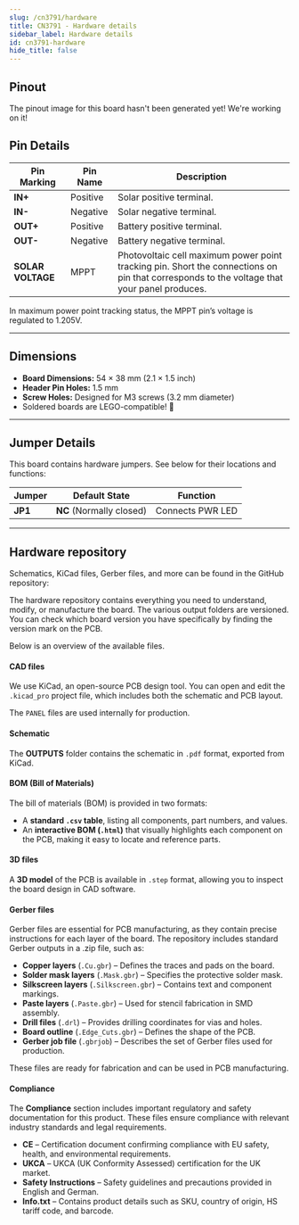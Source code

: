 ```yaml
---
slug: /cn3791/hardware
title: CN3791 - Hardware details
sidebar_label: Hardware details
id: cn3791-hardware
hide_title: false
---
```


## Pinout

<ErrorBox>The pinout image for this board hasn't been generated yet! We're working on it!</ErrorBox>

## Pin Details

| Pin Marking       | Pin Name  | Description                                  |
|-------------------|-----------|----------------------------------------------|
| **IN+**          | Positive  | Solar positive terminal.                     |
| **IN-**          | Negative  | Solar negative terminal.                     |
| **OUT+**         | Positive  | Battery positive terminal.                   |
| **OUT-**         | Negative  | Battery negative terminal.                   |
| **SOLAR VOLTAGE** | MPPT      | Photovoltaic cell maximum power point tracking pin. Short the connections on pin that corresponds to the voltage that your panel produces.|

<InfoBox>In maximum power point tracking status, the MPPT pin’s voltage is regulated to 1.205V.</InfoBox>

---

## Dimensions

- **Board Dimensions:** 54 × 38 mm (2.1 × 1.5 inch)  
- **Header Pin Holes:** 1.5 mm  
- **Screw Holes:** Designed for M3 screws (3.2 mm diameter)  
- Soldered boards are LEGO-compatible! 🧱

---

## Jumper Details

This board contains hardware jumpers. See below for their locations and functions:

<CenteredImage src="/img/cn3791/jp1.png" alt="jp1" caption="JP1" width="600px"/>

| Jumper  | Default State            | Function         |
| ------- | ------------------------ | ---------------- |
| **JP1** | **NC** (Normally closed) | Connects PWR LED |

---

## Hardware repository

Schematics, KiCad files, Gerber files, and more can be found in the GitHub repository:

<QuickLink 
  title="MPPT Li-Ion CN3791 charger board Hardware Design" 
  description="GitHub hardware repository for this product"
  url="https://github.com/SolderedElectronics/MPPT-Li-Ion-CN3791-charger-board-hardware-design/tree/main" 
/> 

The hardware repository contains everything you need to understand, modify, or manufacture the board. The various output folders are versioned. You can check which board version you have specifically by finding the version mark on the PCB.

Below is an overview of the available files.

#### CAD files

We use KiCad, an open-source PCB design tool. You can open and edit the `.kicad_pro` project file, which includes both the schematic and PCB layout.

The `PANEL` files are used internally for production.

#### Schematic

The **OUTPUTS** folder contains the schematic in `.pdf` format, exported from KiCad.

#### BOM (Bill of Materials)

The bill of materials (BOM) is provided in two formats:

- A **standard `.csv` table**, listing all components, part numbers, and values.
- An **interactive BOM (`.html`)** that visually highlights each component on the PCB, making it easy to locate and reference parts.

#### 3D files

A **3D model** of the PCB is available in `.step` format, allowing you to inspect the board design in CAD software.

#### Gerber files

Gerber files are essential for PCB manufacturing, as they contain precise instructions for each layer of the board. The repository includes standard Gerber outputs in a .zip file, such as:

- **Copper layers** (`.Cu.gbr`) – Defines the traces and pads on the board.
- **Solder mask layers** (`.Mask.gbr`) – Specifies the protective solder mask.
- **Silkscreen layers** (`.Silkscreen.gbr`) – Contains text and component markings.
- **Paste layers** (`.Paste.gbr`) – Used for stencil fabrication in SMD assembly.
- **Drill files** (`.drl`) – Provides drilling coordinates for vias and holes.
- **Board outline** (`.Edge_Cuts.gbr`) – Defines the shape of the PCB.
- **Gerber job file** (`.gbrjob`) – Describes the set of Gerber files used for production.

These files are ready for fabrication and can be used in PCB manufacturing.

#### Compliance

The **Compliance** section includes important regulatory and safety documentation for this product. These files ensure compliance with relevant industry standards and legal requirements.

- **CE** – Certification document confirming compliance with EU safety, health, and environmental requirements.
- **UKCA** – UKCA (UK Conformity Assessed) certification for the UK market.
- **Safety Instructions** – Safety guidelines and precautions provided in English and German.
- **Info.txt** – Contains product details such as SKU, country of origin, HS tariff code, and barcode.
